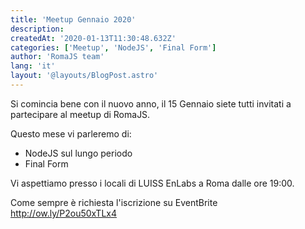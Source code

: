 ```yaml
---
title: 'Meetup Gennaio 2020'
description:
createdAt: '2020-01-13T11:30:48.632Z'
categories: ['Meetup', 'NodeJS', 'Final Form']
author: 'RomaJS team'
lang: 'it'
layout: '@layouts/BlogPost.astro'
---
```


Si comincia bene con il nuovo anno, il 15 Gennaio siete tutti invitati a partecipare al meetup di RomaJS.

Questo mese vi parleremo di:

- NodeJS sul lungo periodo
- Final Form

Vi aspettiamo presso i locali di LUISS EnLabs a Roma dalle ore 19:00.

Come sempre è richiesta l'iscrizione su EventBrite http://ow.ly/P2ou50xTLx4
